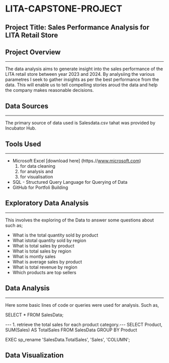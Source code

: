 # LITA-CAPSTONE-PROJECT

## Project Title: Sales Performance Analysis for LITA Retail Store

## Project Overview
---
The data analysis aims to generate insight into the sales performance of the LITA retail store between year 2023 and 2024. By analysiing the various parametres I seek to gather insights as per the best performance from the data. This will enable us to tell compelling stories aroud the data and help the company makes reasonable decisions.

## Data Sources
---
The primary source of data used is Salesdata.csv tahat was provided by Incubator Hub.

## Tools Used
---
- Microsoft Excel [download here] (https.//www.microsoft.com)
  1. for data cleaning
  2. for analysis and
  3. for visualisation
- SQL - Structured Query Language for Querying of Data
- GitHub for Portfoli Building

## Exploratory Data Analysis
---
This involves the exploring of the Data to answer some questions about such as;
- What is the total quantity sold by product
- What istotal quantity sold by region
- What is total sales by product
- What is total sales by region
- What is montly sales
- What is average sales by product
- What is total revenue by region
- Which products are top sellers

## Data Analysis
---
Here some basic lines of code or queries were used for analysis. Such as,

SELECT * FROM SalesData;

--- 1. retrieve the total sales for each product category.---
SELECT Product, SUM(Sales) AS TotalSales
FROM SalesData
GROUP BY Product

EXEC sp_rename 'SalesData.TotalSales', 'Sales', 'COLUMN';

## Data Visualization



